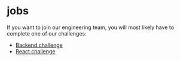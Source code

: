 # jobs
If you want to join our engineering team, you will most likely have to complete one of our challenges:

* [Backend challenge](https://gitlab.com/wedoogift-jobs/challenge/-/tree/master/backend)
* [React challenge](https://gitlab.com/wedoogift-jobs/challenge/-/tree/master/react)



